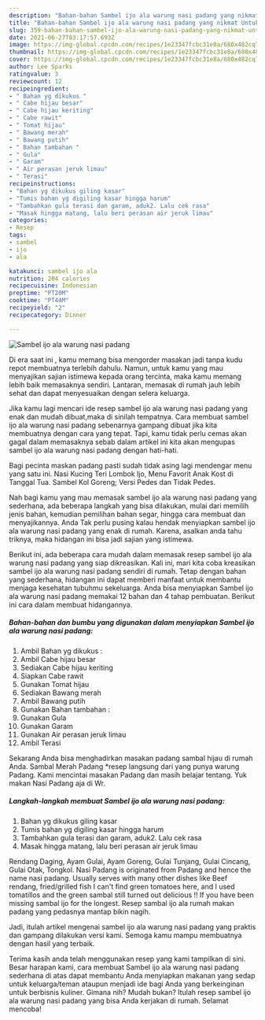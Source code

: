 ```yaml
---
description: "Bahan-bahan Sambel ijo ala warung nasi padang yang nikmat Untuk Jualan"
title: "Bahan-bahan Sambel ijo ala warung nasi padang yang nikmat Untuk Jualan"
slug: 359-bahan-bahan-sambel-ijo-ala-warung-nasi-padang-yang-nikmat-untuk-jualan
date: 2021-06-27T03:17:57.693Z
image: https://img-global.cpcdn.com/recipes/1e23347fcbc31e8a/680x482cq70/sambel-ijo-ala-warung-nasi-padang-foto-resep-utama.jpg
thumbnail: https://img-global.cpcdn.com/recipes/1e23347fcbc31e8a/680x482cq70/sambel-ijo-ala-warung-nasi-padang-foto-resep-utama.jpg
cover: https://img-global.cpcdn.com/recipes/1e23347fcbc31e8a/680x482cq70/sambel-ijo-ala-warung-nasi-padang-foto-resep-utama.jpg
author: Lee Sparks
ratingvalue: 3
reviewcount: 12
recipeingredient:
- " Bahan yg dikukus "
- " Cabe hijau besar"
- " Cabe hijau keriting"
- " Cabe rawit"
- " Tomat hijau"
- " Bawang merah"
- " Bawang putih"
- " Bahan tambahan "
- " Gula"
- " Garam"
- " Air perasan jeruk limau"
- " Terasi"
recipeinstructions:
- "Bahan yg dikukus giling kasar"
- "Tumis bahan yg digiling kasar hingga harum"
- "Tambahkan gula terasi dan garam, aduk2. Lalu cek rasa"
- "Masak hingga matang, lalu beri perasan air jeruk limau"
categories:
- Resep
tags:
- sambel
- ijo
- ala

katakunci: sambel ijo ala 
nutrition: 204 calories
recipecuisine: Indonesian
preptime: "PT20M"
cooktime: "PT44M"
recipeyield: "2"
recipecategory: Dinner

---
```



![Sambel ijo ala warung nasi padang](https://img-global.cpcdn.com/recipes/1e23347fcbc31e8a/680x482cq70/sambel-ijo-ala-warung-nasi-padang-foto-resep-utama.jpg)

Di era  saat ini , kamu memang bisa mengorder masakan jadi tanpa kudu repot membuatnya terlebih dahulu. Namun, untuk kamu yang mau menyajikan sajian istimewa kepada orang tercinta, maka kamu memang lebih baik memasaknya sendiri. Lantaran, memasak di rumah jauh lebih sehat dan dapat menyesuaikan dengan selera keluarga.

Jika kamu lagi mencari ide resep sambel ijo ala warung nasi padang yang enak dan mudah dibuat,maka di sinilah tempatnya. Cara membuat sambel ijo ala warung nasi padang  sebenarnya gampang dibuat jika kita membuatnya dengan cara yang tepat. Tapi, kamu tidak perlu cemas akan gagal dalam memasaknya 
sebab dalam artikel ini kita akan mengupas sambel ijo ala warung nasi padang dengan hati-hati.  

Bagi pecinta maskan padang pasti sudah tidak asing lagi mendengar menu yang satu ini. Nasi Kucing Teri Lombok Ijo, Menu Favorit Anak Kost di Tanggal Tua. Sambel Kol Goreng; Versi Pedes dan Tidak Pedes.

Nah bagi kamu yang mau memasak sambel ijo ala warung nasi padang yang sederhana, ada beberapa langkah yang bisa dilakukan, mulai dari memilih jenis bahan, kemudian pemilihan bahan segar, hingga cara membuat dan menyajikannya. Anda Tak perlu pusing kalau hendak menyiapkan sambel ijo ala warung nasi padang yang enak di rumah. Karena, asalkan anda  tahu triknya, maka hidangan ini bisa jadi sajian yang istimewa.

Berikut ini, ada beberapa cara mudah dalam memasak resep sambel ijo ala warung nasi padang yang siap dikreasikan. Kali ini, mari kita coba kreasikan sambel ijo ala warung nasi padang sendiri di rumah. Tetap dengan bahan yang sederhana, hidangan ini dapat memberi manfaat untuk membantu menjaga kesehatan tubuhmu sekeluarga. Anda bisa menyiapkan Sambel ijo ala warung nasi padang memakai 12 bahan dan 4 tahap pembuatan. Berikut ini cara dalam membuat hidangannya.

<!--inarticleads1-->

##### Bahan-bahan dan bumbu yang digunakan dalam menyiapkan Sambel ijo ala warung nasi padang:

1. Ambil  Bahan yg dikukus :
1. Ambil  Cabe hijau besar
1. Sediakan  Cabe hijau keriting
1. Siapkan  Cabe rawit
1. Gunakan  Tomat hijau
1. Sediakan  Bawang merah
1. Ambil  Bawang putih
1. Gunakan  Bahan tambahan :
1. Gunakan  Gula
1. Gunakan  Garam
1. Gunakan  Air perasan jeruk limau
1. Ambil  Terasi


Sekarang Anda bisa menghadirkan masakan padang sambal hijau di rumah Anda. Sambal Merah Padang *resep langsung dari yang punya warung Padang. Kami mencintai masakan Padang dan masih belajar tentang. Yuk makan Nasi Padang aja di Wr. 

<!--inarticleads2-->

##### Langkah-langkah membuat Sambel ijo ala warung nasi padang:

1. Bahan yg dikukus giling kasar
1. Tumis bahan yg digiling kasar hingga harum
1. Tambahkan gula terasi dan garam, aduk2. Lalu cek rasa
1. Masak hingga matang, lalu beri perasan air jeruk limau


Rendang Daging, Ayam Gulai, Ayam Goreng, Gulai Tunjang, Gulai Cincang, Gulai Otak, Tongkol. Nasi Padang is originated from Padang and hence the name nasi padang. Usually serves with many other dishes like Beef rendang, fried/grilled fish I can&#39;t find green tomatoes here, and I used tomatillos and the green sambal still turned out delicious !! If you have been missing sambal ijo for the longest. Resep sambal ijo ala rumah makan padang yang pedasnya mantap bikin nagih. 

Jadi, itulah artikel mengenai  sambel ijo ala warung nasi padang  yang praktis dan gampang dilakukan versi kami. Semoga kamu mampu membuatnya dengan hasil yang terbaik. 

Terima kasih anda telah menggunakan resep yang kami tampilkan di sini. Besar harapan kami, cara membuat  Sambel ijo ala warung nasi padang sederhana di atas dapat membantu Anda menyiapkan makanan yang sedap untuk keluarga/teman ataupun menjadi ide bagi Anda yang berkeinginan untuk berbisnis kuliner. Gimana nih? Mudah bukan? Itulah resep sambel ijo ala warung nasi padang yang bisa Anda kerjakan di rumah. Selamat mencoba!


